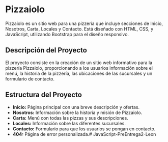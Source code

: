 # Pizzaiolo

Pizzaiolo es un sitio web para una pizzería que incluye secciones de Inicio, Nosotros, Carta, Locales y Contacto. Está diseñado con HTML, CSS, y JavaScript, utilizando Bootstrap para el diseño responsivo.

## Descripción del Proyecto

El proyecto consiste en la creación de un sitio web informativo para la pizzería Pizzaiolo, proporcionando a los usuarios información sobre el menú, la historia de la pizzería, las ubicaciones de las sucursales y un formulario de contacto.

## Estructura del Proyecto

- **Inicio:** Página principal con una breve descripción y ofertas.
- **Nosotros:** Información sobre la historia y misión de Pizzaiolo.
- **Carta:** Menú con todas las pizzas y sus descripciones.
- **Locales:** Información sobre las diferentes sucursales.
- **Contacto:** Formulario para que los usuarios se pongan en contacto.
- **404:** Página de error personalizada.# JavaScript-PreEntrega2-Leon
